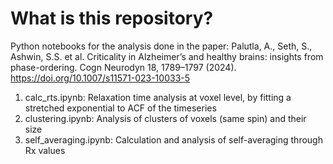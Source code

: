 # What is this repository?
Python notebooks for the analysis done in the paper: 
Palutla, A., Seth, S., Ashwin, S.S. et al. Criticality in Alzheimer’s and healthy brains: insights from phase-ordering. Cogn Neurodyn 18, 1789–1797 (2024). https://doi.org/10.1007/s11571-023-10033-5

1. calc_rts.ipynb: Relaxation time analysis at voxel level, by fitting a stretched exponential to ACF of the timeseries
2. clustering.ipynb: Analysis of clusters of voxels (same spin) and their size
3. self_averaging.ipynb: Calculation and analysis of self-averaging through Rx values